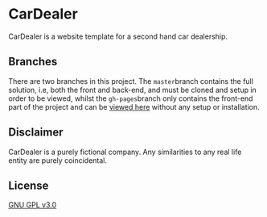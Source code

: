 # CarDealer

CarDealer is a website template for a second hand car dealership.

## Branches
There are two branches in this project. The ```master```branch contains the full solution, i.e, both the front and back-end, and must be cloned and setup in order to be viewed, whilst the ```gh-pages```branch only contains the front-end part of the project and can be [viewed here](https://ruioliveira02.github.io/CarDealer/index.html) without any setup or installation.

## Disclaimer
CarDealer is a purely fictional company. Any similarities to any real life entity are purely coincidental.

## License
[GNU GPL v3.0](https://choosealicense.com/licenses/gpl-3.0/)